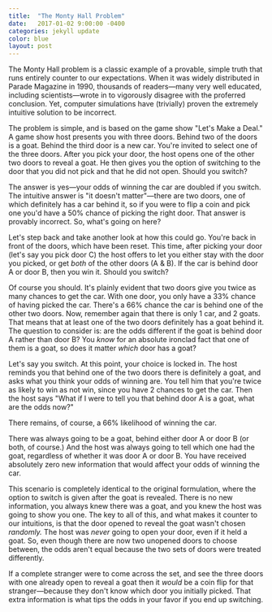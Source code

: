 ```yaml
---
title:  "The Monty Hall Problem"
date:   2017-01-02 9:00:00 -0400
categories: jekyll update
color: blue
layout: post
---
```

The Monty Hall problem is a classic example of a provable, simple truth that runs entirely counter to our expectations. When it was widely distributed in Parade Magazine in 1990, thousands of readers—many very well educated, including scientists—wrote in to vigorously disagree with the proferred conclusion. Yet, computer simulations have (trivially) proven the extremely intuitive solution to be incorrect.

The problem is simple, and is based on the game show "Let's Make a Deal." A game show host presents you with three doors. Behind two of the doors is a goat. Behind the third door is a new car. You're invited to select one of the three doors. After you pick your door, the host opens one of the other two doors to reveal a goat. He then gives you the option of switching to the door that you did not pick and that he did not open. Should you switch?

The answer is yes—your odds of winning the car are doubled if you switch. The intuitive answer is "it doesn't matter"—there are two doors, one of which definitely has a car behind it, so if you were to flip a coin and pick one you'd have a 50% chance of picking the right door. That answer is provably incorrect. So, what's going on here?

Let's step back and take another look at how this could go. You're back in front of the doors, which have been reset. This time, after picking your door (let's say you pick door C) the host offers to let you either stay with the door you picked, or get *both* of the other doors (A & B). If the car is behind door A or door B, then you win it. Should you switch?

Of course you should. It's plainly evident that two doors give you twice as many chances to get the car. With one door, you only have a 33% chance of having picked the car. There's a 66% chance the car is behind one of the other two doors. Now, remember again that there is only 1 car, and 2 goats. That means that at least one of the two doors definitely has a goat behind it. The question to consider is: are the odds different if the goat is behind door A rather than door B? You *know* for an absolute ironclad fact that one of them is a goat, so does it matter *which* door has a goat?

Let's say you switch. At this point, your choice is locked in. The host reminds you that behind one of the two doors there is definitely a goat, and asks what you think your odds of winning are. You tell him that you're twice as likely to win as not win, since you have 2 chances to get the car. Then the host says "What if I were to tell you that behind door A is a goat, what are the odds now?"

There remains, of course, a 66% likelihood of winning the car.

There was always going to be a goat, behind either door A or door B (or both, of course.) And the host was always going to tell which one had the goat, regardless of whether it was door A or door B. You have received absolutely zero new information that would affect your odds of winning the car.

This scenario is completely identical to the original formulation, where the option to switch is given after the goat is revealed. There is no new information, you always knew there was a goat, and you knew the host was going to show you one. The key to all of this, and what makes it counter to our intuitions, is that the door opened to reveal the goat wasn't chosen *randomly.* The host was *never* going to open your door, even if it held a goat. So, even though there are now two unopened doors to choose between, the odds aren't equal because the two sets of doors were treated differently.

If a complete stranger were to come across the set, and see the three doors with one already open to reveal a goat then it *would* be a coin flip for that stranger—because they don't know which door you initially picked. That extra information is what tips the odds in your favor if you end up switching.
